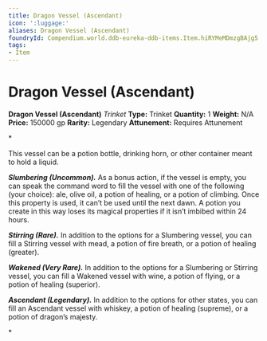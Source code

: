```yaml
---
title: Dragon Vessel (Ascendant)
icon: ':luggage:'
aliases: Dragon Vessel (Ascendant)
foundryId: Compendium.world.ddb-eureka-ddb-items.Item.hiRYMeMDmzgBAjg5
tags:
- Item
---
```


# Dragon Vessel (Ascendant)

**Dragon Vessel (Ascendant)**
_Trinket_
**Type:** Trinket
**Quantity:** 1
**Weight:** N/A
**Price:** 150000 gp
**Rarity:** Legendary
**Attunement:** Requires Attunement

*<p>This vessel can be a potion bottle, drinking horn, or other container meant to hold a liquid.

***Slumbering (Uncommon).*** As a bonus action, if the vessel is empty, you can speak the command word to fill the vessel with one of the following (your choice): ale, olive oil, a potion of healing, or a potion of climbing. Once this property is used, it can’t be used until the next dawn. A potion you create in this way loses its magical properties if it isn’t imbibed within 24 hours.

***Stirring (Rare).*** In addition to the options for a Slumbering vessel, you can fill a Stirring vessel with mead, a potion of fire breath, or a potion of healing (greater).

***Wakened (Very Rare).*** In addition to the options for a Slumbering or Stirring vessel, you can fill a Wakened vessel with wine, a potion of flying, or a potion of healing (superior).

***Ascendant (Legendary).*** In addition to the options for other states, you can fill an Ascendant vessel with whiskey, a potion of healing (supreme), or a potion of dragon’s majesty.</p>*